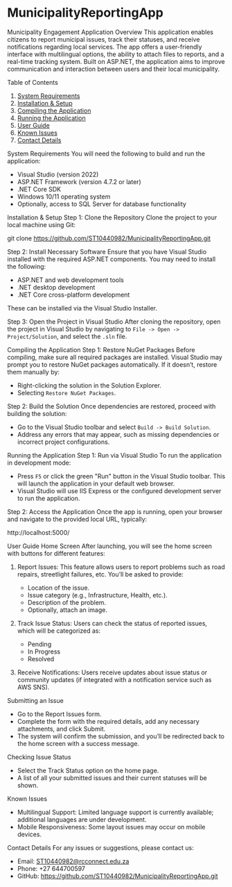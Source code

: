 # MunicipalityReportingApp

Municipality Engagement Application
Overview
This application enables citizens to report municipal issues, track their statuses, and receive notifications regarding local services. The app offers a user-friendly interface with multilingual options, the ability to attach files to reports, and a real-time tracking system. Built on ASP.NET, the application aims to improve communication and interaction between users and their local municipality.

Table of Contents

1. [System Requirements](system-requirements)
2. [Installation & Setup](installation-and-setup)
3. [Compiling the Application](compiling-the-application)
4. [Running the Application](running-the-application)
5. [User Guide](user-guide)
6. [Known Issues](known-issues)
7. [Contact Details](contact-details)




System Requirements
You will need the following to build and run the application:
- Visual Studio (version 2022)
- ASP.NET Framework (version 4.7.2 or later)
- .NET Core SDK
- Windows 10/11 operating system
- Optionally, access to SQL Server for database functionality

Installation & Setup
Step 1: Clone the Repository
Clone the project to your local machine using Git:

git clone https://github.com/ST10440982/MunicipalityReportingApp.git


Step 2: Install Necessary Software
Ensure that you have Visual Studio installed with the required ASP.NET components. You may need to install the following:

- ASP.NET and web development tools
- .NET desktop development
- .NET Core cross-platform development

These can be installed via the Visual Studio Installer.

Step 3: Open the Project in Visual Studio
After cloning the repository, open the project in Visual Studio by navigating to `File -> Open -> Project/Solution`, and select the `.sln` file.

Compiling the Application
Step 1: Restore NuGet Packages
Before compiling, make sure all required packages are installed. Visual Studio may prompt you to restore NuGet packages automatically. If it doesn’t, restore them manually by:

- Right-clicking the solution in the Solution Explorer.
- Selecting `Restore NuGet Packages`.

Step 2: Build the Solution
Once dependencies are restored, proceed with building the solution:

- Go to the Visual Studio toolbar and select `Build -> Build Solution`.
- Address any errors that may appear, such as missing dependencies or incorrect project configurations.

Running the Application
 Step 1: Run via Visual Studio
To run the application in development mode:

- Press `F5` or click the green "Run" button in the Visual Studio toolbar. This will launch the application in your default web browser.
- Visual Studio will use IIS Express or the configured development server to run the application.

Step 2: Access the Application
Once the app is running, open your browser and navigate to the provided local URL, typically:


http://localhost:5000/


User Guide
Home Screen
After launching, you will see the home screen with buttons for different features:

1. Report Issues: This feature allows users to report problems such as road repairs, streetlight failures, etc. You’ll be asked to provide:
   - Location of the issue.
   - Issue category (e.g., Infrastructure, Health, etc.).
   - Description of the problem.
   - Optionally, attach an image.

2. Track Issue Status: Users can check the status of reported issues, which will be categorized as:
   - Pending
   - In Progress
   - Resolved
3. Receive Notifications: Users receive updates about issue status or community updates (if integrated with a notification service such as AWS SNS).

Submitting an Issue
- Go to the Report Issues form.
- Complete the form with the required details, add any necessary attachments, and click Submit.
- The system will confirm the submission, and you’ll be redirected back to the home screen with a success message.

Checking Issue Status
- Select the Track Status option on the home page.
- A list of all your submitted issues and their current statuses will be shown.

Known Issues
- Multilingual Support: Limited language support is currently available; additional languages are under development.
- Mobile Responsiveness: Some layout issues may occur on mobile devices.

Contact Details
For any issues or suggestions, please contact us:
- Email: ST10440982@rcconnect.edu.za
- Phone: +27 644700597
- GitHub: https://github.com/ST10440982/MunicipalityReportingApp.git
